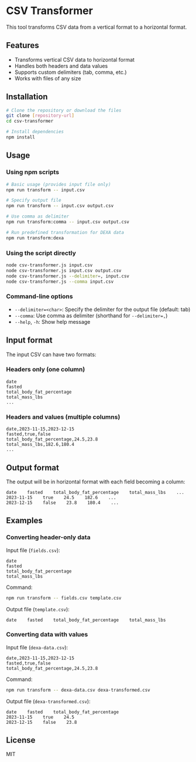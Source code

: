 # CSV Transformer

This tool transforms CSV data from a vertical format to a horizontal format.

## Features

- Transforms vertical CSV data to horizontal format
- Handles both headers and data values
- Supports custom delimiters (tab, comma, etc.)
- Works with files of any size

## Installation

```bash
# Clone the repository or download the files
git clone [repository-url]
cd csv-transformer

# Install dependencies
npm install
```

## Usage

### Using npm scripts

```bash
# Basic usage (provides input file only)
npm run transform -- input.csv

# Specify output file
npm run transform -- input.csv output.csv

# Use comma as delimiter
npm run transform:comma -- input.csv output.csv

# Run predefined transformation for DEXA data
npm run transform:dexa
```

### Using the script directly

```bash
node csv-transformer.js input.csv
node csv-transformer.js input.csv output.csv
node csv-transformer.js --delimiter=, input.csv
node csv-transformer.js --comma input.csv
```

### Command-line options

- `--delimiter=<char>`: Specify the delimiter for the output file (default: tab)
- `--comma`: Use comma as delimiter (shorthand for `--delimiter=,`)
- `--help`, `-h`: Show help message

## Input format

The input CSV can have two formats:

### Headers only (one column)

```
date
fasted
total_body_fat_percentage
total_mass_lbs
...
```

### Headers and values (multiple columns)

```
date,2023-11-15,2023-12-15
fasted,true,false
total_body_fat_percentage,24.5,23.8
total_mass_lbs,182.6,180.4
...
```

## Output format

The output will be in horizontal format with each field becoming a column:

```
date    fasted    total_body_fat_percentage    total_mass_lbs    ...
2023-11-15    true    24.5    182.6    ...
2023-12-15    false    23.8    180.4    ...
```

## Examples

### Converting header-only data

Input file (`fields.csv`):
```
date
fasted
total_body_fat_percentage
total_mass_lbs
```

Command:
```bash
npm run transform -- fields.csv template.csv
```

Output file (`template.csv`):
```
date    fasted    total_body_fat_percentage    total_mass_lbs
```

### Converting data with values

Input file (`dexa-data.csv`):
```
date,2023-11-15,2023-12-15
fasted,true,false
total_body_fat_percentage,24.5,23.8
```

Command:
```bash
npm run transform -- dexa-data.csv dexa-transformed.csv
```

Output file (`dexa-transformed.csv`):
```
date    fasted    total_body_fat_percentage
2023-11-15    true    24.5
2023-12-15    false    23.8
```

## License

MIT